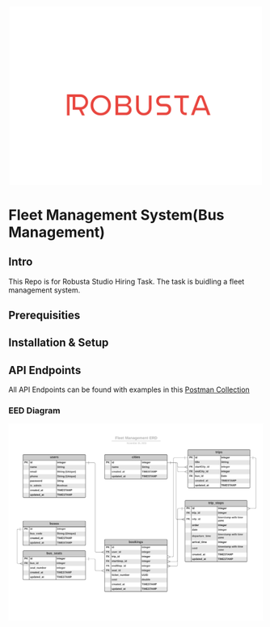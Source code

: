 [<p align="center"><img src="robusta.png" alt="robusta" width="500"/></p>](https://robustastudio.com/)  

# Fleet Management System(Bus Management)

## Intro
This Repo is for Robusta Studio Hiring Task.
The task is buidling a fleet management system.

## Prerequisities


## Installation & Setup



## API Endpoints

All API Endpoints can be found with examples in this [Postman Collection](https://github.com/marwan-elgendy/Robusta-Bus-Fleet-Task/blob/master/Robusta%20Fleet%20Management.postman_collection.json)


### EED Diagram
![ERD](https://github.com/marwan-elgendy/Robusta-Bus-Fleet-Task/blob/master/Bus%20Ticketing%20System.png)
